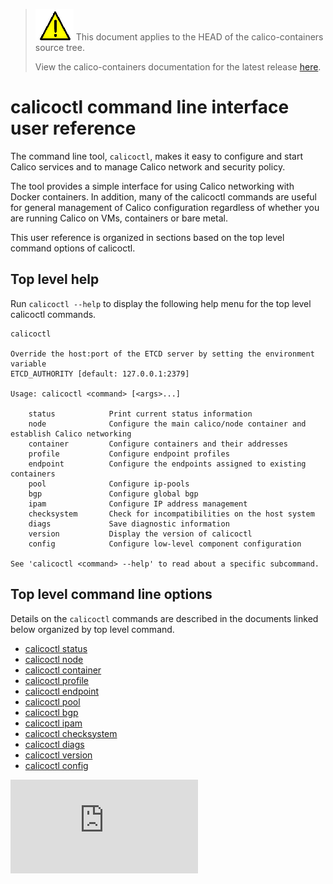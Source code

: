 ---
---
<!--- master only -->
> ![warning](images/warning.png) This document applies to the HEAD of the calico-containers source tree.
>
> View the calico-containers documentation for the latest release [here](https://github.com/projectcalico/calico-containers/blob/v0.19.0/index.md).
<!--- else
> You are viewing the calico-containers documentation for release **release**.
<!--- end of master only -->

# calicoctl command line interface user reference

The command line tool, `calicoctl`, makes it easy to configure and start Calico
services and to manage Calico network and security policy.

The tool provides a simple interface for using Calico networking with Docker
containers.  In addition, many of the calicoctl commands are useful for general
management of Calico configuration regardless of whether you are running Calico
on VMs, containers or bare metal.

This user reference is organized in sections based on the top level command options
of calicoctl.

## Top level help

Run `calicoctl --help` to display the following help menu for the top level 
calicoctl commands.

```
calicoctl

Override the host:port of the ETCD server by setting the environment variable
ETCD_AUTHORITY [default: 127.0.0.1:2379]

Usage: calicoctl <command> [<args>...]

    status            Print current status information
    node              Configure the main calico/node container and establish Calico networking
    container         Configure containers and their addresses
    profile           Configure endpoint profiles
    endpoint          Configure the endpoints assigned to existing containers
    pool              Configure ip-pools
    bgp               Configure global bgp
    ipam              Configure IP address management
    checksystem       Check for incompatibilities on the host system
    diags             Save diagnostic information
    version           Display the version of calicoctl
    config            Configure low-level component configuration

See 'calicoctl <command> --help' to read about a specific subcommand.

```


## Top level command line options

Details on the `calicoctl` commands are described in the documents linked below
organized by top level command.

-  [calicoctl status](calicoctl/status.md)
-  [calicoctl node](calicoctl/node.md)
-  [calicoctl container](calicoctl/container.md)
-  [calicoctl profile](calicoctl/profile.md)
-  [calicoctl endpoint](calicoctl/endpoint.md)
-  [calicoctl pool](calicoctl/pool.md)
-  [calicoctl bgp](calicoctl/bgp.md)
-  [calicoctl ipam](calicoctl/ipam.md)
-  [calicoctl checksystem](calicoctl/checksystem.md)
-  [calicoctl diags](calicoctl/diags.md)
-  [calicoctl version](calicoctl/version.md)
-  [calicoctl config](calicoctl/config.md)

[![Analytics](https://calico-ga-beacon.appspot.com/UA-52125893-3/calico-containers/docs/calicoctl.md?pixel)](https://github.com/igrigorik/ga-beacon)
